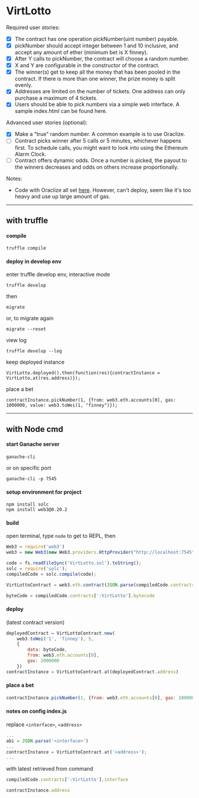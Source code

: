 # VirtLotto

Required user stories:

- [x] The contract has one operation pickNumber(uint number) payable.
- [x] pickNumber should accept integer between 1 and 10 inclusive, and accept any amount of ether (minimum bet is X finney).
- [x] After Y calls to pickNumber, the contract will choose a random number.
- [x] X and Y are configurable in the constructor of the contract.
- [x] The winner(s) get to keep all the money that has been pooled in the contract. If there is more than one winner, the prize money is split evenly.
- [x] Addresses are limited on the number of tickets. One address can only purchase a maximum of 4 tickets.
- [x] Users should be able to pick numbers via a simple web interface. A sample index.html can be found here.

Advanced user stories (optional):

- [x] Make a "true" random number. A common example is to use Oraclize.
- [ ] Contract picks winner after 5 calls or 5 minutes, whichever happens first. To schedule calls, you might want to look into using the Ethereum Alarm Clock.
- [ ] Contract offers dynamic odds. Once a number is picked, the payout to the winners decreases and odds on others increase proportionally.

Notes:
- Code with Oraclize all set [here](https://github.com/huychain/VirtLotto/tree/true_random). However, can't deploy, seem like it's too heavy and use up large amount of gas.

------------------------------

## with truffle

#### compile

```
truffle compile
```

#### deploy in develop env

enter truffle develop env, interactive mode

```
truffle develop
```

then

```
migrate
```
or, to migrate again

```
migrate --reset
```

view log

```
truffle develop --log
```

keep deployed instance

```
VirtLotto.deployed().then(function(res){contractInstance = VirtLotto.at(res.address)});
```

place a bet

```
contractInstance.pickNumber(1, {from: web3.eth.accounts[0], gas: 1000000, value: web3.toWei(1, "finney")});
```

------------------------------

## with Node cmd

#### start Ganache server

```
ganache-cli
```

or on specific port

```
ganache-cli -p 7545
```

#### setup environment for project

```
npm install solc
npm install web3@0.20.2
```

#### build
open terminal, type `node` to get to REPL, then

```javascript
Web3 = require('web3')
web3 = new Web3(new Web3.providers.HttpProvider("http://localhost:7545")) // Check for the right port number

code = fs.readFileSync('VirtLotto.sol').toString();
solc = require('solc');
compiledCode = solc.compile(code);

VirtLottoContract = web3.eth.contract(JSON.parse(compiledCode.contracts[':VirtLotto'].interface))

byteCode = compiledCode.contracts[':VirtLotto'].bytecode
```

#### deploy
(latest contract version)

```javascript
deployedContract = VirtLottoContract.new(
    web3.toWei('1', 'finney'), 5,
    {
        data: byteCode,
        from: web3.eth.accounts[0],
        gas: 2000000
    })
contractInstance = VirtLottoContract.at(deployedContract.address)
```

#### place a bet

```javascript
contractInstance.pickNumber(1, {from: web3.eth.accounts[0], gas: 1000000, value: web3.toWei(1, "finney")});
```

#### notes on config index.js

replace `<interface>`, `<address>`

```javascript
...
abi = JSON.parse('<interface>')
...
contractInstance = VirtLottoContract.at('<address>');
...
```

with latest retrieved from command

```javascript
compiledCode.contracts[':VirtLotto'].interface

contractInstance.address
```

